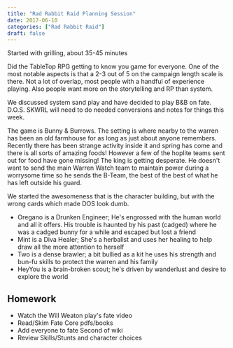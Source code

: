 ```yaml
---
title: "Rad Rabbit Raid Planning Session"
date: 2017-06-10
categories: ["Rad Rabbit Raid"]
draft: false
---
```


Started with grilling, about 35-45 minutes

Did the TableTop RPG getting to know you game for everyone. One of the most notable aspects is that a 2-3 out of 5 on the campaign length scale is there. Not a lot of overlap, most people with a handful of experience playing. Also people want more on the storytelling and RP than system.

We discussed system sand play and have decided to play B&B on fate. D.O.S. SKWRL will need to do needed conversions and notes for things this week.

The game is Bunny & Burrows. The setting is where nearby to the warren has been an old farmhouse for as long as just about anyone remembers. Recently there has been strange activity inside it and spring has come and there is all sorts of amazing foods! However a few of the hoplite teams sent out for food have gone missing! The king is getting desperate. He doesn't want to send the main Warren Watch team to maintain power during a worrysome time so he sends the B-Team, the best of the best of what he has left outside his guard.

We started the awesomeness that is the character building, but with the wrong cards which made DOS look dumb.

* Oregano is a Drunken Engineer; He's engrossed with the human world and all it offers. His trouble is haunted by his past (cadged) where he was a cadged bunny for a while and escaped but lost a friend
* Mint is a Diva Healer; She's a herbalist and uses her healing to help draw all the more attention to herself
* Two is a dense brawler; a bit bullied as a kit he uses his strength and bun-fu skills to protect the warren and his family
* HeyYou is a brain-broken scout; he's driven by wanderlust and desire to explore the world

## Homework
* Watch the Will Weaton play's fate video
* Read/Skim Fate Core pdfs/books
* Add everyone to fate Second of wiki
* Review Skills/Stunts and character choices
